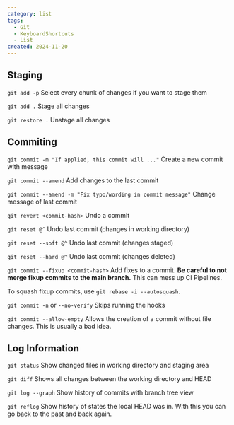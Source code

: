 ```yaml
---
category: list
tags:
  - Git
  - KeyboardShortcuts
  - List
created: 2024-11-20
---
```

## Staging

`git add -p`
Select every chunk of changes if you want to stage them

`git add .`
Stage all changes

`git restore .`
Unstage all changes


## Commiting

`git commit -m "If applied, this commit will ..."`
Create a new commit with message

`git commit --amend`
Add changes to the last commit

`git commit --amend -m "Fix typo/wording in commit message"`
Change message of last commit

`git revert <commit-hash>`
Undo a commit

`git reset @^`
Undo last commit (changes in working directory)

`git reset --soft @^`
Undo last commit (changes staged)

`git reset --hard @^`
Undo last commit (changes deleted)

`git commit --fixup <commit-hash>`
Add fixes to a commit.
<strong>Be careful to not merge fixup commits to the main branch.</strong>
This can mess up CI Pipelines.

To squash fixup commits, use `git rebase -i --autosquash`.

`git commit -n` or `--no-verify`
Skips running the hooks

`git commit --allow-empty`
Allows the creation of a commit without file changes.
This is usually a bad idea.

## Log Information

`git status`
Show changed files in working directory and staging area

`git diff`
Shows all changes between the working directory and HEAD

`git log --graph`
Show history of commits with branch tree view

`git reflog`
Show history of states the local HEAD was in.
With this you can go back to the past and back again.
